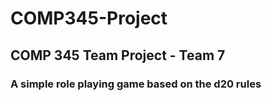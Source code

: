 COMP345-Project
===============
## COMP 345 Team Project - Team 7

### A simple role playing game based on the d20 rules
